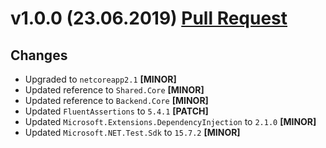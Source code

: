﻿# v1.0.0 (23.06.2019) [Pull Request](https://github.com/oskardudycz/GoldenEye/pull/65)

## Changes

* Upgraded to `netcoreapp2.1` **[MINOR]**
* Updated reference to `Shared.Core` **[MINOR]**
* Updated reference to `Backend.Core` **[MINOR]**
* Updated `FluentAssertions` to `5.4.1` **[PATCH]**
* Updated `Microsoft.Extensions.DependencyInjection` to `2.1.0` **[MINOR]**
* Updated `Microsoft.NET.Test.Sdk` to `15.7.2` **[MINOR]**